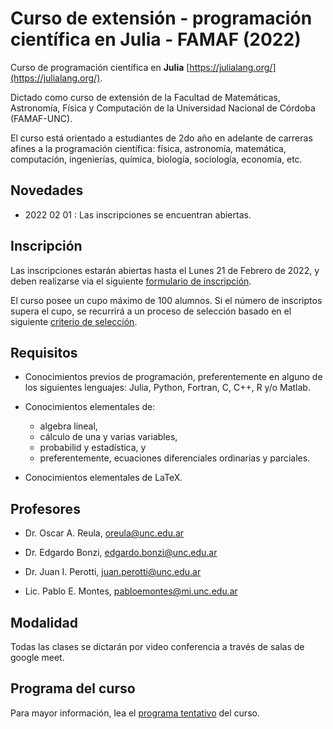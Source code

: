 # Curso de extensión - programación científica en Julia - FAMAF (2022)

Curso de programación científica en **Julia** [https://julialang.org/](https://julialang.org/). 

Dictado como curso de extensión de la Facultad de Matemáticas, Astronomía, Física y Computación de la Universidad Nacional de Córdoba (FAMAF-UNC).

El curso está orientado a estudiantes de 2do año en adelante de carreras afines a la programación científica: física, astronomía, matemática, computación, ingenierías, química, biología, sociología, economía, etc.

## Novedades

- 2022 02 01 : Las inscripciones se encuentran abiertas.

## Inscripción

Las inscripciones estarán abiertas hasta el Lunes 21 de Febrero de 2022, y deben realizarse via el siguiente [formulario de inscripción](https://docs.google.com/forms/d/1-hYOGc-jx0sibf9etlO81Mbv-KfsGqPw240R7wiBa-4/prefill).

El curso posee un cupo máximo de 100 alumnos. Si el número de inscriptos supera el cupo, se recurrirá a un proceso de selección basado en el siguiente [criterio de selección](https://docs.google.com/document/d/10OwpXtlybIlmYAKn5CIKOpll0pWEm1MmwwdrGSvHiSw/edit?usp=sharing).

## Requisitos

- Conocimientos previos de programación, preferentemente en alguno de los siguientes lenguajes: Julia, Python, Fortran, C, C++, R y/o Matlab.

- Conocimientos elementales de:
  - algebra lineal, 
  - cálculo de una y varias variables,
  - probabilid y estadística, y
  - preferentemente, ecuaciones diferenciales ordinarias y parciales.

- Conocimientos elementales de LaTeX.

## Profesores

- Dr. Oscar A. Reula, [oreula@unc.edu.ar](oreula@unc.edu.ar)

- Dr. Edgardo Bonzi, [edgardo.bonzi@unc.edu.ar](edgardo.bonzi@unc.edu.ar)

- Dr. Juan I. Perotti, [juan.perotti@unc.edu.ar](juan.perotti@unc.edu.ar)

- Lic. Pablo E. Montes, [pabloemontes@mi.unc.edu.ar](pabloemontes@mi.unc.edu.ar)

## Modalidad

Todas las clases se dictarán por video conferencia a través de salas de google meet.

## Programa del curso

Para mayor información, lea el [programa tentativo](https://drive.google.com/file/d/1bP7fOeJiQx999AnlGOw3oKL2CMiM7k0-/view?usp=sharing) del curso.
